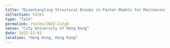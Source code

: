 ```yaml
---
title: "Disentangling Structural Breaks in Factor Models for Macroeconomic Data"
collection: talks
type: "Talk"
permalink: /talks/2022-CityU
venue: "City University of Hong Kong"
date: 2022-11-01
location: "Hong Kong, Hong Kong"
---
```


